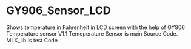 # GY906_Sensor_LCD
Shows temperature in Fahrenheit in LCD screen with the help of GY906 Temperature sensor V1.1
Temeperature Sensor is main Source Code.
MLX_lib is test Code.
